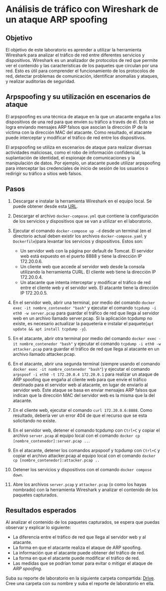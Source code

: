 # Análisis de tráfico con Wireshark de un ataque ARP spoofing

## Objetivo
El objetivo de este laboratorio es aprender a utilizar la herramienta Wireshark para analizar el tráfico de red entre diferentes servicios y dispositivos. Wireshark es un analizador de protocolos de red que permite ver el contenido y las características de los paquetes que circulan por una red. Esto es útil para comprender el funcionamiento de los protocolos de red, detectar problemas de comunicación, identificar anomalías y ataques, y realizar auditorías de seguridad.

## Arpspoofing y su utilización en escenarios de ataque

El arpspoofing es una técnica de ataque en la que un atacante engaña a los dispositivos de una red para que envíen su tráfico a través de él. Esto se logra enviando mensajes ARP falsos que asocian la dirección IP de la víctima con la dirección MAC del atacante. Como resultado, el atacante puede interceptar y modificar el tráfico de red entre los dispositivos.

El arpspoofing se utiliza en escenarios de ataque para realizar diversas actividades maliciosas, como el robo de información confidencial, la suplantación de identidad, el espionaje de comunicaciones y la manipulación de datos. Por ejemplo, un atacante puede utilizar arpspoofing para interceptar las credenciales de inicio de sesión de los usuarios o redirigir su tráfico a sitios web falsos.


## Pasos
1. Descargar e instalar la herramienta Wireshark en el equipo local. Se puede obtener desde esta [URL](https://www.docker.com/products/docker-desktop/).
2. Descargar el archivo `docker-compose.yml` que contiene la configuración de los servicios y dispositivos que se van a utilizar en el laboratorio. 
3. Ejecutar el comando `docker-compose up -d` desde un terminal (en el directorio actual deben existir los archivos `docker-compose.yaml` y `Dockerfile`)para levantar los servicios y dispositivos. Estos son:
   - Un servidor web con la página por default de Tomcat. El servidor web está expuesto en el puerto 8888 y tiene la dirección IP 172.20.0.6.
   - Un cliente web que accede al servidor web desde la consola utilizando la herramienta CURL. El cliente web tiene la dirección IP 172.20.0.4.
   - Un atacante que intenta interceptar y modificar el tráfico de red entre el cliente web y el servidor web. El atacante tiene la dirección IP 172.20.0.5.


4.  En el servidor web, abrir una terminal, por medio del comando `docker exec -it nombre_contenedor "bash"` y ejecutar el comando `tcpdump -i eth0 -w server.pcap` para guardar el tráfico de red que llega al servidor web en un archivo llamado server.pcap. Si la aplicación tcpdump no existe, es necesario actualizar la paquetería e instalar el paquete(`apt update && apt install tcpdump -y`).
5.  En el atacante, abrir otra terminal por medio del comando `docker exec -it nombre_contenedor "bash"` y ejecutar el comando `tcpdump -i eth0 -w attacker.pcap` para guardar el tráfico de red que llega al atacante en un archivo llamado attacker.pcap.
6.  En el atacante, abrir una segunda terminal (siempre usando el comando `docker exec -it nombre_contenedor "bash"`) y ejecutar el comando `arpspoof -i eth0 -t 172.20.0.4 172.20.0.1` para realizar un ataque de ARP spoofing que engaña al cliente web para que envíe el tráfico destinado para el servidor web al atacante, en lugar de enviarlo al servidor web. Este ataque se basa en enviar mensajes ARP falsos que indican que la dirección MAC del servidor web es la misma que la del atacante.
7.  En el cliente web, ejecutar el comando `curl 172.20.0.6:8888`. Como resultado, debería ver un error 404 de que el recurso que se esta solicitando no existe. 
8.  En el servidor web, detener el comando tcpdump con `Ctrl+C` y copiar el archivo `server.pcap` al equipo local con el comando `docker cp [nombre_contenedor]:server.pcap ..`.
9.  En el atacante, detener los comandos arpspoof y tcpdump con `Ctrl+C` y copiar el archivo attacker.pcap al equipo local con el comando `docker cp [nombre_contenedor]:attacker.pcap ..`
10. Detener los servicios y dispositivos con el comando `docker compose down`.
11. Abre los archivos `server.pcap` y `attacker.pcap` (o como los hayas nombrado) con la herramienta Wireshark y analizar el contenido de los paquetes capturados.

## Resultados esperados
Al analizar el contenido de los paquetes capturados, se espera que puedas observar y explicar lo siguiente:

- La diferencia entre el tráfico de red que llega al servidor web y al atacante. 
- La forma en que el atacante realiza el ataque de ARP spoofing. 
- La información que el atacante puede obtener del tráfico de red. 
- La forma en que el atacante puede modificar el tráfico de red. 
- Las medidas que se podrían tomar para evitar o mitigar el ataque de *ARP spoofing*. 

Suba su reporte de laboratorio en la siguiente carpeta compartida: [Drive](https://drive.google.com/drive/folders/1CKZjlmERR6JJdU9iaO7N_yrm9t7h733o?usp=drive_link). Cree una carpeta con su nombre y suba el reporte de laboratorio en ella.